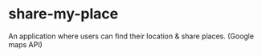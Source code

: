 # share-my-place

An application where users can find their location & share places. (Google maps API)
